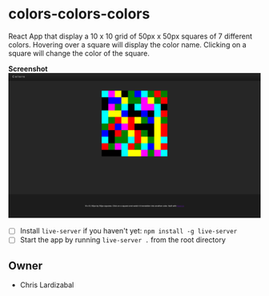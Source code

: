 # colors-colors-colors
React App that display a 10 x 10 grid of 50px x 50px squares of 7 different colors. Hovering over a square will display the color name. Clicking on a square will change the color of the square.

**Screenshot**
![alt tag](screenshots/colors-colors-colors.png)

* [ ] Install `live-server` if you haven't yet: `npm install -g live-server`
* [ ] Start the app by running `live-server .` from the root directory

## Owner
  - Chris Lardizabal

